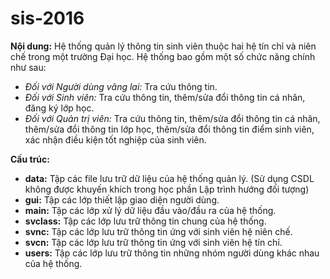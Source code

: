 # sis-2016

**Nội dung:** Hệ thống quản lý thông tin sinh viên thuộc hai hệ tín chỉ và niên chế trong một trường Đại học. Hệ thống bao gồm một số chức năng chính như sau: 
- *Đối với Người dùng vãng lai:* Tra cứu thông tin. 
- *Đối với Sinh viên:* Tra cứu thông tin, thêm/sửa đổi thông tin cá nhân, đăng ký lớp học.
- *Đối với Quản trị viên:* Tra cứu thông tin, thêm/sửa đổi thông tin cá nhân, thêm/sửa đổi thông tin lớp học, thêm/sửa đổi thông tin điểm sinh viên, xác nhận điều kiện tốt nghiệp của sinh viên. 

**Cấu trúc:** 
- **data:** Tập các file lưu trữ dữ liệu của hệ thống quản lý. (Sử dụng CSDL không được khuyến khích trong học phần Lập trình hướng đối tượng)
- **gui:** Tập các lớp thiết lập giao diện người dùng.
- **main:** Tập các lớp xử lý dữ liệu đầu vào/đầu ra của hệ thống.
- **svclass:** Tập các lớp lưu trữ thông tin chung của hệ thống. 
- **svnc:** Tập các lớp lưu trữ thông tin ứng với sinh viên hệ niên chế.
- **svcn:** Tập các lớp lưu trữ thông tin ứng với sinh viên hệ tín chỉ.
- **users:** Tập các lớp lưu trữ thông tin những nhóm người dùng khác nhau của hệ thống. 
